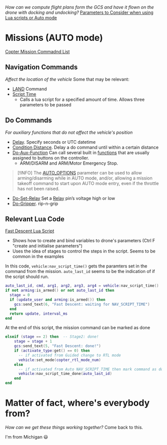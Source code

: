 *How can we compute flight plans form the GCS and have it flown on the drone with docking and undocking?*
[Parameters to Consider when using Lua scripts or Auto mode](https://ardupilot.org/copter/docs/parameters.html#wpnav-parameters)

# Missions (AUTO mode)
[Copter Mission Commadnd List](https://ardupilot.org/copter/docs/mission-command-list.html)
## Navigation Commands
*Affect the location of the vehicle*
Some that may be relevant:
- [LAND](https://ardupilot.org/copter/docs/mission-command-list.html#land) Command
- [Script Time](https://ardupilot.org/copter/docs/mission-command-list.html#script-time)
	- Calls a lua script for a specified amount of time. Allows three parameters to be passed


## Do Commands
*For auxiliary functions that do not affect the vehicle's position*
- [Delay](https://ardupilot.org/copter/docs/mission-command-list.html#delay). Specify seconds or UTC datetime
- [Condition Distance](https://ardupilot.org/copter/docs/mission-command-list.html#condition-distance). Delay a do command until within a certain distance
- [Do-Aux-Function](https://ardupilot.org/copter/docs/mission-command-list.html#do-aux-function) Can call several built in [functions](https://ardupilot.org/copter/docs/common-auxiliary-functions.html#common-auxiliary-functions) that are usually assigned to buttons on the controller.
	- ARM/DISARM and ARM/Motor Emergency Stop.
> [!INFO]
> The [AUTO_OPTIONS](https://ardupilot.org/copter/docs/parameters.html#auto-options) parameter can be used to allow arming/disarming while in AUTO mode, and/or, allowing a mission takeoff command to start upon AUTO mode entry, even if the throttle has not been raised.
- [Do-Set-Relay](https://ardupilot.org/copter/docs/mission-command-list.html#do-set-relay)  Set a [Relay](https://ardupilot.org/copter/docs/common-relay.html#common-relay) pin’s voltage high or low
- [Do-Gripper](https://ardupilot.org/copter/docs/mission-command-list.html#do-gripper). rip-n-grip


## Relevant Lua Code
[Fast Descent Lua Script](https://github.com/ArduPilot/ardupilot/blob/master/libraries/AP_Scripting/examples/copter-fast-descent.lua)
- Shows how to create and bind variables to drone's parameters (Ctrl F "create and initialise parameters")
- Uses the idea of stages to control the steps in the script. Seems to be common in the examples

In this code, ```vehicle:nav_script_time()``` gets the paramters set in the command from the mission.
```auto_last_id``` seems to be the indication of if the script should run.
```lua
auto_last_id, cmd, arg1, arg2, arg3, arg4 = vehicle:nav_script_time()
if not arming:is_armed() or not auto_last_id then
  stage = 0
  if (update_user and arming:is_armed()) then
	gcs:send_text(6, "Fast Descent: waiting for NAV_SCRIPT_TIME")
  end
  return update, interval_ms
end
```

At the end of this script, the mission command can be marked as done
```lua
elseif (stage == 2) then  -- Stage2: done!
	stage = stage + 1
	gcs:send_text(5, "Fast Descent: done!")
	if (activate_type:get() == 0) then
	  -- if activated from Guided change to RTL mode
	  vehicle:set_mode(copter_rtl_mode_num)
	else
	  -- if activated from Auto NAV_SCRIPT_TIME then mark command as done
	  vehicle:nav_script_time_done(auto_last_id)
	end
end
```


# Matter of fact, where's everybody from?
*How can we get these things working together?*
Come back to this.

I'm from Michigan 😃


